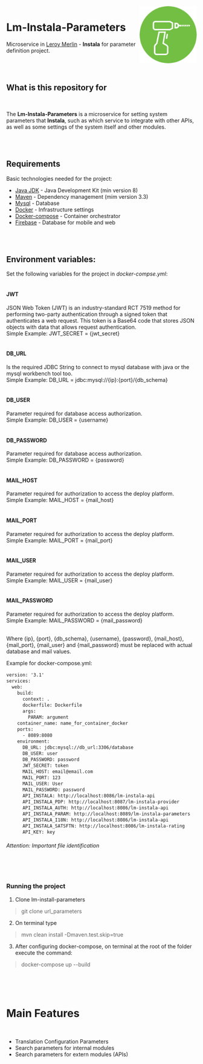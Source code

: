 <img align="right" width="30%" src="https://github.com/elton-develcode/images/blob/master/logos/logo_instala_146x146.png">

# Lm-Instala-Parameters

Microservice in [Leroy Merlin](https://www.leroymerlin.com.br/) - **Instala** for parameter definition project.

</br></br>

## What is this repository for
</br>

The **Lm-Instala-Parameters** is a microservice for setting system parameters that **Instala**, such as which service to integrate with other APIs, as well as some settings of the system itself and other modules.

</br></br>
## Requirements
Basic technologies needed for the project:
</br>

 - [Java JDK](https://www.oracle.com/technetwork/pt/java/javase/overview/index.html) - Java Development Kit (min version 8)
 - [Maven](https://maven.apache.org/) - Dependency management (mim version 3.3)
 - [Mysql](https://www.mysql.com/) - Database
 - [Docker](https://www.docker.com/) - Infrastructure settings
 - [Docker-compose](https://docs.docker.com/compose/) - Container orchestrator
 - [Firebase](https://firebase.google.com/?hl=pt-BR) - Database for mobile and web

</br></br>

## Environment variables:
Set the following variables for the project in _docker-compse.yml_:
</br></br>

#### JWT 
 
JSON Web Token (JWT) is an industry-standard RCT 7519 method for performing two-party authentication through a signed token that authenticates a web request. This token is a Base64 code that stores JSON objects with data that allows request authentication.</br>
Simple Example: JWT_SECRET = {jwt_secret} </br></br>
 
#### DB_URL
 
 Is the required JDBC String to connect to mysql database with java or the mysql workbench tool too.</br>
 Simple Example: DB_URL = jdbc:mysql://{ip}:{port}/{db_schema} </br></br>
 
 #### DB_USER
 
 Parameter required for database access authorization.</br>
 Simple Example: DB_USER = {username} </br></br>
 
 #### DB_PASSWORD
 
 Parameter required for database access authorization.</br>
 Simple Example: DB_PASSWORD = {password} </br></br>
 
 #### MAIL_HOST
 
 Parameter required for authorization to access the deploy platform.</br>
 Simple Example: MAIL_HOST = {mail_host} </br></br>
 
 #### MAIL_PORT
 
 Parameter required for authorization to access the deploy platform.</br>
 Simple Example: MAIL_PORT = {mail_port} </br></br>
 
 #### MAIL_USER
 
 Parameter required for authorization to access the deploy platform.</br>
 Simple Example: MAIL_USER = {mail_user} </br></br>
 
 #### MAIL_PASSWORD
 
 Parameter required for authorization to access the deploy platform.</br>
 Simple Example: MAIL_PASSWORD = {mail_password} </br></br>

Where {ip}, {port}, {db_schema}, {username}, {password}, {mail_host}, {mail_port}, {mail_user} and
{mail_password} must be replaced with actual database and mail values.

Example for docker-compose.yml:
</br>
```
version: '3.1'
services:
  web:
    build:
      context: .
      dockerfile: Dockerfile
      args:
        PARAM: argument
    container_name: name_for_container_docker
    ports:
      - 8089:8080
    environment:
      DB_URL: jdbc:mysql://db_url:3306/database
      DB_USER: user
      DB_PASSWORD: password
      JWT_SECRET: token 
      MAIL_HOST: email@email.com
      MAIL_PORT: 123
      MAIL_USER: User
      MAIL_PASSWORD: password
      API_INSTALA: http://localhost:8086/lm-instala-api
      API_INSTALA_PDP: http://localhost:8087/lm-instala-provider
      API_INSTALA_AUTH: http://localhost:8086/lm-instala-api
      API_INSTALA_PARAM: http://localhost:8089/lm-instala-parameters
      API_INSTALA_I18N: http://localhost:8086/lm-instala-api
      API_INSTALA_SATSFTN: http://localhost:8086/lm-instala-rating
      API_KEY: key
```
 ###### Attention: _Important file identification_

</br></br>

### Running the project

1. Clone lm-install-parameters
> git clone url_parameters


2. On terminal type 
> mvn clean install -Dmaven.test.skip=true

3. After configuring docker-compose, on terminal at the root of the folder execute the command:
> docker-compose up --build

</br></br></br>

# Main Features

</br>

 - Translation Configuration Parameters
 - Search parameters for internal modules
 - Search parameters for extern modules (APIs) 
 
 </br></br></br>
